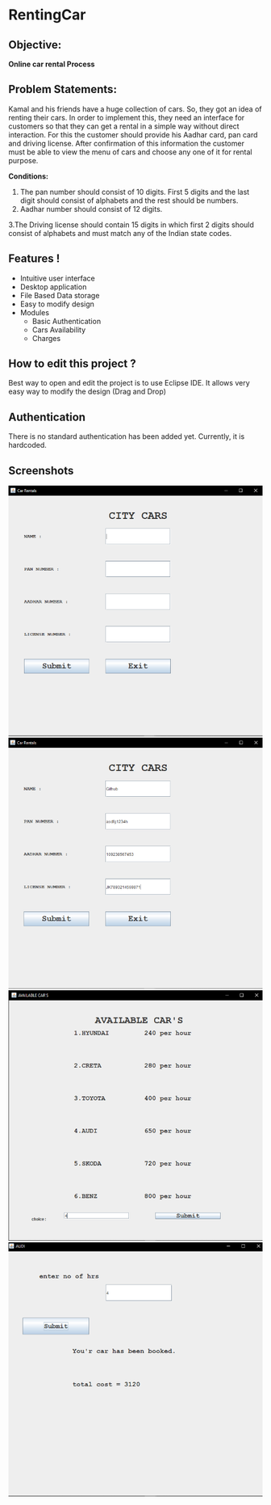 # RentingCar

## Objective:
**Online car rental Process**

## Problem Statements:

Kamal and his friends have a huge collection of cars. So, they got an idea of renting their cars. In order to implement this, they need an interface for customers so that they can get a rental in a simple way without direct interaction. For this the customer should provide his Aadhar card, pan card and driving license. After confirmation of this information the customer must be able to view the menu of cars and choose any one of it for rental purpose. 

**Conditions:** 
1. The pan number should consist of 10 digits. First 5 digits and the last digit should consist of alphabets and the rest should be numbers. 
2. Aadhar number should consist of 12 digits. 

3.The Driving license should contain 15 digits in which first 2 digits should consist of alphabets and must match any of the Indian state codes.

## Features !
 - Intuitive user interface
 - Desktop application
 - File Based Data storage
 - Easy to modify design
 - Modules
    - Basic Authentication
    - Cars Availability
    - Charges

## How to edit this project ?
Best way to open and edit the project is to use Eclipse IDE. It allows very easy way to modify the design (Drag and Drop)

## Authentication
There is no standard authentication has been added yet. Currently, it is hardcoded.

## Screenshots
![Authentication Page](https://github.com/sambhav228/RentingCar/blob/master/page%201.PNG)
![Cars Availability](https://github.com/sambhav228/RentingCar/blob/master/page%202.PNG)
![Cars Availability](https://github.com/sambhav228/RentingCar/blob/master/page%203.PNG)
![Charges](https://github.com/sambhav228/RentingCar/blob/master/page%204.PNG)




